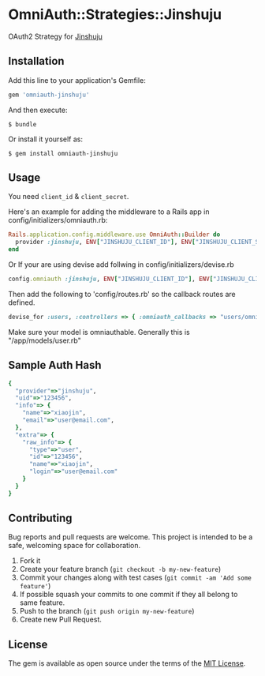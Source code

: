 # OmniAuth::Strategies::Jinshuju

OAuth2 Strategy for [Jinshuju](https://www.jinshuju.net/)

## Installation

Add this line to your application's Gemfile:

```ruby
gem 'omniauth-jinshuju'
```

And then execute:

    $ bundle

Or install it yourself as:

    $ gem install omniauth-jinshuju

## Usage

You need `client_id` & `client_secret`.

Here's an example for adding the middleware to a Rails app in config/initializers/omniauth.rb:
```ruby
Rails.application.config.middleware.use OmniAuth::Builder do
  provider :jinshuju, ENV["JINSHUJU_CLIENT_ID"], ENV["JINSHUJU_CLIENT_SECRET"]
end
```

Or If your are using devise add follwing in config/initializers/devise.rb
```ruby
config.omniauth :jinshuju, ENV["JINSHUJU_CLIENT_ID"], ENV["JINSHUJU_CLIENT_SECRET"]
```

Then add the following to 'config/routes.rb' so the callback routes are defined.

```ruby
devise_for :users, :controllers => { :omniauth_callbacks => "users/omniauth_callbacks" }
```

Make sure your model is omniauthable. Generally this is "/app/models/user.rb"

## Sample Auth Hash
```ruby
{
  "provider"=>"jinshuju",
  "uid"=>"123456",
  "info"=> {
    "name"=>"xiaojin",
    "email"=>"user@email.com",
  },
  "extra"=> {
    "raw_info"=> {
      "type"=>"user",
      "id"=>"123456",
      "name"=>"xiaojin",
      "login"=>"user@email.com"
    }
  }
}
```

## Contributing

Bug reports and pull requests are welcome. This project is intended to be a safe, welcoming space for collaboration.

1. Fork it
2. Create your feature branch (`git checkout -b my-new-feature`)
3. Commit your changes along with test cases (`git commit -am 'Add some feature'`)
4. If possible squash your commits to one commit if they all belong to same feature.
5. Push to the branch (`git push origin my-new-feature`)
6. Create new Pull Request.


## License

The gem is available as open source under the terms of the [MIT License](http://opensource.org/licenses/MIT).

